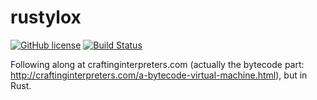 # rustylox

[![GitHub license](https://img.shields.io/badge/license-Apache%202-blue.svg?style=flat-square)](https://raw.githubusercontent.com/FuzzyWuzzie/rustylox/master/LICENSE)
[![Build Status](https://img.shields.io/travis/FuzzyWuzzie/rustylox.svg?style=flat-square)](https://travis-ci.org/FuzzyWuzzie/rustylox)

Following along at craftinginterpreters.com (actually the bytecode part: http://craftinginterpreters.com/a-bytecode-virtual-machine.html), but in Rust.